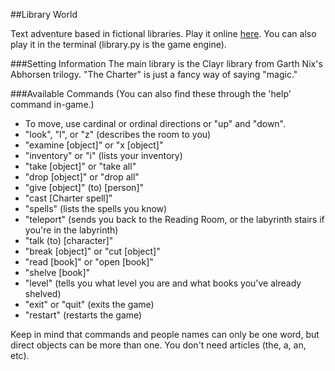 ##Library World

Text adventure based in fictional libraries. Play it online [here](http://obscure-lake-8329.herokuapp.com/library_world). You can also play it in the terminal (library.py is the game engine).

###Setting Information
The main library is the Clayr library from Garth Nix's Abhorsen trilogy. "The Charter" is just a fancy way of saying "magic."

###Available Commands
(You can also find these through the 'help' command in-game.)

* To move, use cardinal or ordinal directions or "up" and "down".
* "look", "l", or "z" (describes the room to you)
* "examine [object]" or "x [object]"
* "inventory" or "i" (lists your inventory)
* "take [object]" or "take all"
* "drop [object]" or "drop all"
* "give [object]" (to) [person]"
* "cast [Charter spell]"
* "spells" (lists the spells you know)
* "teleport" (sends you back to the Reading Room, or the labyrinth stairs if
    you're in the labyrinth)
* "talk (to) [character]"
* "break [object]" or "cut [object]"
* "read [book]" or "open [book]"
* "shelve [book]"
* "level" (tells you what level you are and what books you've already shelved)
* "exit" or "quit" (exits the game)
* "restart" (restarts the game)

Keep in mind that commands and people names can only be one word, but
direct objects can be more than one. You don't need articles (the, a, an, etc).